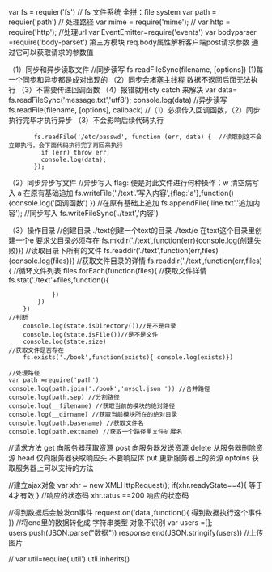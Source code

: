  var fs = requier('fs') // fs 文件系统   全拼：file system
 var path = requier('path') // 处理路径
 var mime = require('mime'); //
 var http = require('http');  //处理url
 var EventEmitter=require('events')
 var bodyparser =require('body-parset') 第三方模块 req.body属性解析客户端post请求参数 通过它可以获取请求的参数值

（1）同步和异步读取文件
    //同步读写
         fs.readFileSync(filename, [options])  (1)每一个同步和异步都是成对出现的 （2）同步会堵塞主线程 数据不返回后面无法执行 （3）不需要传递回调函数 （4）报错就用cty catch 来解决
         var data= fs.readFileSync('message.txt','utf8');
         console.log(data)
    //异步读写
           fs.readFile(filename, [options], callback) //（1）必须传入回调函数，（2）同步执行完毕才执行异步 （3）不会影响后续代码执行

           fs.readFile('/etc/passwd', function (err, data) {  //读取到这不会立即执行，会下面代码执行完了再回来执行
             if (err) throw err;
             console.log(data);
           });

（2）同步异步写文件
    //异步写入       flag: 便是对此文件进行何种操作；w 清空病写入  a 在原有基础追加
    fs.writeFile('./text'.'写入内容',{flag:'a'},function(){console.log('回调函数') })
    //在原有基础上追加
    fs.appendFile('line.txt','追加内容');
   //同步写入
   fs.writeFileSync('./text','内容')

（3）操作目录
    //创建目录  ./text创建一个text的目录  ./text/e 在text这个目录里创建一个e 要求父目录必须存在
        fs.mkdir('./text',function(err){console.log(创建失败)})
    //读取目录下所有的文件
        fs.readdir('./text',function(err,files){console.log(files)})
    //获取文件目录的详情
        fs.readdir('./text',function(err,files){
        //循环文件列表
            files.forEach(function(files){
                //获取文件详情
                fs.stat('./text'+files,function(){

                })
            })
        })
    //判断
        console.log(state.isDirectory())//是不是目录
        console.log(state.isFile())//是不是文件
        console.log(state.size)
    //获取文件是否存在
        fs.exists('./book',function(exists){ console.log(exists)})

    //处理路径
    var path =require('path')
    console.log(path.join('./book','mysql.json ')) //合并路径
    console.log(path.sep) //分割路径
    console.log(__filename) //获取当前的模块的绝对路径
    console.log(__dirname) //获取当前模块所在的绝对目录
    console.log(path.basename) //获取文件名
    console.log(path.extname) //获取一个路径里文件扩展名

//请求方法
    get   向服务器获取资源
    post  向服务器发送资源
    delete 从服务器删除资源
    head   仅向服务器获取响应头  不要响应体
    put     更新服务器上的资源
    optoins  获取服务器上可以支持的方法

//建立ajax对象
 var xhr = new XMLHttpRequest();
     if(xhr.readyState==4){
      等于4才有效
    }
//响应的状态码
    xhr.tatus ==200 响应的状态码

//得到数据后会触发on事件
    request.on('data',function(){
             得到数据执行这个事件
    })
//将end里的数据转化成 字符串类型 对象不识别
        var users =[];
            users.push(JSON.parse("数据"))
            response.end(JSON.stringify(users))
//上传图片


//
 var util=require('util')
 utli.inherits()



